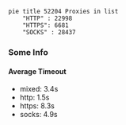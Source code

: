 
```mermaid
pie title 52204 Proxies in list
    "HTTP" : 22998
    "HTTPS": 6681
    "SOCKS" : 28437
```

### Some Info
#### Average Timeout

- mixed: 3.4s
- http: 1.5s
- https: 8.3s
- socks: 4.9s